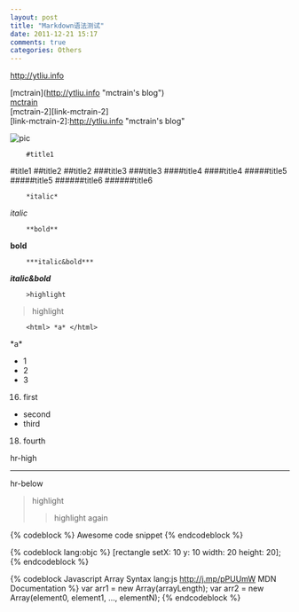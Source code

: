 ```yaml
---
layout: post
title: "Markdown语法测试"
date: 2011-12-21 15:17
comments: true
categories: Others
---
```


<http://ytliu.info>

\[mctrain](http://ytliu.info "mctrain's blog")    
[mctrain](http://ytliu.info "mctrain's blog")    
[mctrain-2][link-mctrain-2]   
[link-mctrain-2]:http://ytliu.info "mctrain's blog"   

![pic](http://ytliu.info/images/search.png "pic")

        #title1
#title1
        ##title2
##title2
        ###title3
###title3
        ####title4
####title4
        #####title5
#####title5
        ######title6
######title6

        *italic*
*italic*

        **bold**
**bold**

        ***italic&bold***
***italic&bold***

        >highlight
>highlight

        <html> *a* </html>
<html> *a* </html>

* 1
* 2
* 3

16. first
* second
* third
18. fourth

hr-high
- - - - - -
hr-below

>highlight
>>highlight again

{% codeblock %}
Awesome code snippet
{% endcodeblock %}

{% codeblock lang:objc %}
[rectangle setX: 10 y: 10 width: 20 height: 20];
{% endcodeblock %}

{% codeblock Javascript Array Syntax lang:js http://j.mp/pPUUmW MDN Documentation %}
var arr1 = new Array(arrayLength);
var arr2 = new Array(element0, element1, ..., elementN);
{% endcodeblock %}
